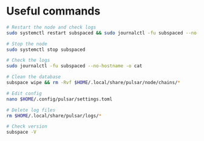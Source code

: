 # Useful commands

```bash
# Restart the node and check logs
sudo systemctl restart subspaced && sudo journalctl -fu subspaced --no-hostname -o cat
```

```bash
# Stop the node
sudo systemctl stop subspaced
```

```bash
# Check the logs
sudo journalctl -fu subspaced --no-hostname -o cat
```

```bash
# Clean the database
subspace wipe && rm -Rvf $HOME/.local/share/pulsar/node/chains/*
```

```bash
# Edit config
nano $HOME/.config/pulsar/settings.toml
```

```bash
# Delete log files
rm $HOME/.local/share/pulsar/logs/*
```

```bash
# Check version
subspace -V
```
